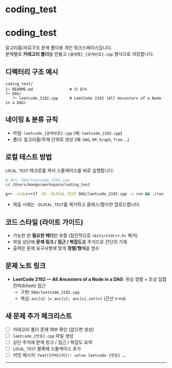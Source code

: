 # coding_test
# coding_test

알고리즘/자료구조 문제 풀이용 개인 워크스페이스입니다.  
문제별로 **카테고리 폴더**를 만들고 `{플랫폼}_{문제번호}.cpp` 형식으로 저장합니다.

## 디렉터리 구조 예시
```
coding_test/
├─ README.md                # 이 문서
└─ DAG/
   └─ leetcode_2192.cpp     # LeetCode 2192 (All Ancestors of a Node in a DAG)
```

## 네이밍 & 분류 규칙
- 파일: `leetcode_{문제번호}.cpp` (예: `leetcode_2192.cpp`)
- 폴더: 알고리즘/주제 단위로 생성 (예: `DAG`, `DP`, `Graph`, `Tree` …)

## 로컬 테스트 방법
`LOCAL_TEST` 매크로를 켜서 스몰케이스를 바로 실행합니다.

```bash
# 예시: DAG/leetcode_2192.cpp
cd /Users/mango/workspace/coding_test

g++ -std=c++17 -O2 -DLOCAL_TEST DAG/leetcode_2192.cpp -o run && ./run
```

- 제출 시에는 `-DLOCAL_TEST`를 제거하고 클래스/함수만 업로드합니다.

## 코드 스타일 (라이트 가이드)
- 가능한 한 **필요한 헤더**만 포함 (점진적으로 `<bits/stdc++.h>` 제거)
- 파일 상단에 **문제 링크 / 접근 / 복잡도**를 주석으로 간단히 기재
- 출력은 문제 요구사항에 맞게 **정렬/형식**을 엄수

## 문제 노트 링크
- **LeetCode 2192 — All Ancestors of a Node in a DAG**: 위상 정렬 + 조상 집합 전파(bitset) 접근
  - 구현: `DAG/leetcode_2192.cpp`
  - 핵심: `anc[u] |= anc[v]; anc[u].set(v)` (간선 v→u)

## 새 문제 추가 체크리스트
- [ ] 카테고리 폴더 존재 여부 확인 (없으면 생성)
- [ ] `leetcode_{번호}.cpp` 파일 생성
- [ ] 상단 주석에 문제 링크 / 접근 / 복잡도 요약
- [ ] `LOCAL_TEST` 블록에 스몰케이스 추가
- [ ] 커밋 메시지: `feat({카테고리}): solve leetcode {번호} …`

---